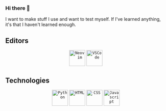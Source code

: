 ### Hi there 👋

I want to make stuff I use and want to test myself. If I've learned anything, it's that I haven't learned enough.  
<!--
**Andre-Victorio/Andre-Victorio** is a ✨ _special_ ✨ repository because its `README.md` (this file) appears on your GitHub profile.

Here are some ideas to get you started:

- 🔭 I’m currently working on ...
- 🌱 I’m currently learning ...
- 👯 I’m looking to collaborate on ...
- 🤔 I’m looking for help with ...
- 💬 Ask me about ...
- 📫 How to reach me: ...
- 😄 Pronouns: ...
- ⚡ Fun fact: ...
-->
## Editors
<div align="center">
    <code><img height="50" src="https://github.com/Andre-Victorio/Andre-Victorio/assets/76398173/2068211c-da18-4ad6-8177-6226415e8949" alt="Neovim" title="Neovim"/></code>
    <code><img height="50" src="https://github.com/Andre-Victorio/Andre-Victorio/assets/76398173/b27cefb2-92fc-4c1b-8d5c-b05bd4a2b762" alt="VSCode" title="VSCode"/></code>
</div>

## Technologies
<div align="center">
    <code><img height="50" src="https://github.com/Andre-Victorio/Andre-Victorio/assets/76398173/a1199854-21b1-44bc-a163-9737786b6d1b" alt="Python" title="Python"/></code>
    <code><img height="50" src="https://user-images.githubusercontent.com/25181517/192158954-f88b5814-d510-4564-b285-dff7d6400dad.png" alt="HTML" title="HTML"/></code>
    <code><img height="50" src="https://user-images.githubusercontent.com/25181517/183898674-75a4a1b1-f960-4ea9-abcb-637170a00a75.png" alt="CSS" title="CSS"/></code>
    <code><img height="50" src="https://user-images.githubusercontent.com/25181517/117447155-6a868a00-af3d-11eb-9cfe-245df15c9f3f.png" alt="Javascript" title="Javascript"/></code>
</div>
